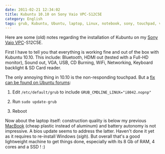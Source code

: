 ```yaml
---
date: 2011-02-21 12:34:02
title: Kubuntu 10.10 on Sony Vaio VPC-S12C5E
category: English
tags: grub, Kubuntu, Ubuntu, laptop, Linux, notebook, sony, touchpad, vaio
---
```


Here are some (old) notes regarding the installation of Kubuntu on my [Sony Vaio VPC](http://amzn.com/B004J1G57I/?tag=kevideld-20)-S12C5E.



First I have to tell you that everything is working fine and out of the box with Kubuntu 10.10. This include: Bluetooth, HDMI out (tested with a Full-HD monitor), Sound out, VGA, USB, CD Burning, WiFi, Networking, Keyboard backlight & SD Card reader.

The only annoying thing in 10.10 is the non-responding touchpad. But a [fix can be found on Ubuntu forums](http://ubuntuforums.org/showpost.php?p=9806445&postcount=9):

  1. Edit `/etc/default/grub` to include `GRUB_CMDLINE_LINUX="i8042.nopnp"`

  2. Run `sudo update-grub`

  3. Reboot

Now about the laptop itself: construction quality is below my previous [MacBook](http://amzn.com/B002QQ8H8I/?tag=kevideld-20) (cheap plastic instead of aluminum) and battery autonomy is not impressive. A bios update seems to address the latter. Haven't done it yet as it requires to re-install Windows (*sigh*). But overall that's a good lightweight machine to get things done, especially with its 8 Gb of RAM, 4 cores and a SSD ! :)


